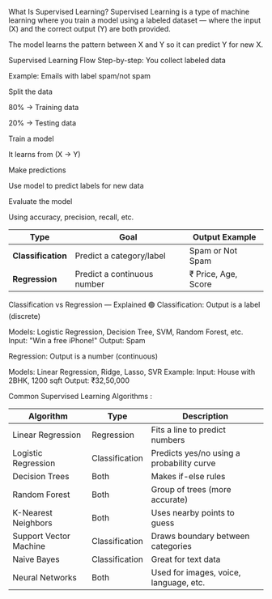 What Is Supervised Learning?
Supervised Learning is a type of machine learning where you train a model using a labeled dataset — where the input (X) and the correct output (Y) are both provided.

The model learns the pattern between X and Y so it can predict Y for new X.

 Supervised Learning Flow
Step-by-step:
You collect labeled data

Example: Emails with label spam/not spam

Split the data

80% → Training data

20% → Testing data

Train a model

It learns from (X → Y)

Make predictions

Use model to predict labels for new data

Evaluate the model

Using accuracy, precision, recall, etc.

| Type               | Goal                        | Output Example      |
| ------------------ | --------------------------- | ------------------- |
| **Classification** | Predict a category/label    | Spam or Not Spam    |
| **Regression**     | Predict a continuous number | ₹ Price, Age, Score |


Classification vs Regression — Explained
🟢 Classification:
Output is a label (discrete)

Models: Logistic Regression, Decision Tree, SVM, Random Forest, etc.
Input: "Win a free iPhone!"
Output: Spam

 Regression:
Output is a number (continuous)

Models: Linear Regression, Ridge, Lasso, SVR
 Example:
 Input: House with 2BHK, 1200 sqft
Output: ₹32,50,000

Common Supervised Learning Algorithms :

| Algorithm              | Type           | Description                               |
| ---------------------- | -------------- | ----------------------------------------- |
| Linear Regression      | Regression     | Fits a line to predict numbers            |
| Logistic Regression    | Classification | Predicts yes/no using a probability curve |
| Decision Trees         | Both           | Makes if-else rules                       |
| Random Forest          | Both           | Group of trees (more accurate)            |
| K-Nearest Neighbors    | Both           | Uses nearby points to guess               |
| Support Vector Machine | Classification | Draws boundary between categories         |
| Naive Bayes            | Classification | Great for text data                       |
| Neural Networks        | Both           | Used for images, voice, language, etc.    |
